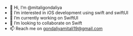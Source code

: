 - 👋 Hi, I’m @mitaligondaliya
- 👀 I’m interested in iOS development using swift and swiftUI
- 🌱 I’m currently working on SwiftUI
- 💞️ I’m looking to collaborate on Swift
- 📫 Reach me on gondaliyamitali19@gmail.com

<!---
mitaligondaliya/mitaligondaliya is a ✨ special ✨ repository because its `README.md` (this file) appears on your GitHub profile.
You can click the Preview link to take a look at your changes.
--->
